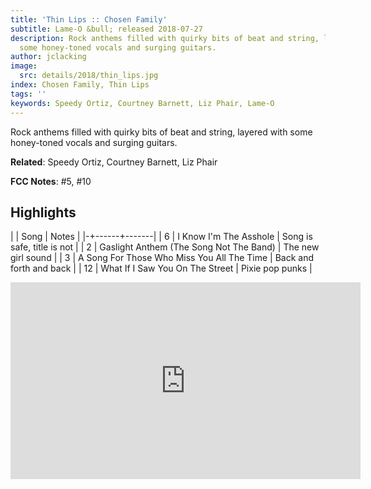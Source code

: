 ```yaml
---
title: 'Thin Lips :: Chosen Family'
subtitle: Lame-O &bull; released 2018-07-27
description: Rock anthems filled with quirky bits of beat and string, layered with
  some honey-toned vocals and surging guitars.
author: jclacking
image:
  src: details/2018/thin_lips.jpg
index: Chosen Family, Thin Lips
tags: ''
keywords: Speedy Ortiz, Courtney Barnett, Liz Phair, Lame-O
---
```

Rock anthems filled with quirky bits of beat and string, layered with some honey-toned vocals and surging guitars.<!--more-->

**Related**: Speedy Ortiz, Courtney Barnett, Liz Phair

**FCC Notes**: #5, #10

## Highlights

| | Song | Notes |
|-+------+-------|
| 6 | I Know I'm The Asshole | Song is safe, title is not |
| 2 | Gaslight Anthem (The Song Not The Band) | The new girl sound |
| 3 | A Song For Those Who Miss You All The Time | Back and forth and back |
| 12 | What If I Saw You On The Street | Pixie pop punks |

<div class="tlo-detail-video"><iframe width="560" height="315" src="https://www.youtube.com/embed/4OGHkcemxks" frameborder="0" allow="autoplay; encrypted-media" allowfullscreen></iframe></div>

